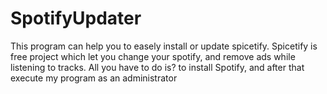 # SpotifyUpdater
This program can help you to easely install or update spicetify. Spicetify is free project which let you change your spotify, and remove ads while listening to tracks. 
All you have to do is? to install Spotify, and after that execute my program as an administrator
